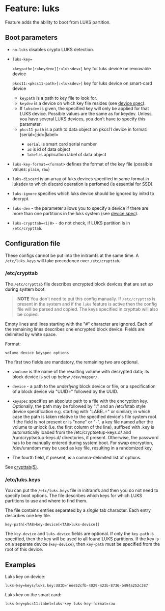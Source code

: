 # Feature: luks

Feature adds the ability to boot from LUKS partition.

## Boot parameters

- `no-luks` disables crypto LUKS detection.

- `luks-key=`

  `<keypath>[:<keydev>][:<luksdev>]` key for luks device on removable device

  `pkcs11:<pkcs11-path>[:<luksdev>]` key for luks device on smart-card device
  - `keypath` is a path to key file to look for.
  - `keydev` is a device on which key file resides (see [device spec](../../Documentation/DeviceSpec.md)).
  - If `luksdev` is given, the specified key will only be applied for that LUKS device.
    Possible values are the same as for keydev. Unless you have several LUKS devices,
    you don’t have to specify this parameter.
  - `pkcs11-path` is a path to data object on pkcs11 device in format: [serial=<serial>];id=<id>|label=<label>
    - `serial` is smart card serial number
    - `id` is id of data object
    - `label` is application label of data object

- `luks-key-format=<format>` defines the format of the key file
  (possible values: `plain`, `raw`)

- `luks-discard` is an array of luks devices specified in same format in luksdev
  to which discard operation is perfomed (is essential for SSD).

- `luks-ignore` specifies which luks device should be ignored by initrd to decrypt.

- `luks-dev` - the parameter allows you to specify a device if there are more
  than one partitions in the luks system (see [device spec](../../Documentation/DeviceSpec.md)).

- `luks-crypttab=<1|0>` - do not check, if LUKS partition is in `/etc/crypttab`.

## Configuration file

These configs cannot be put into the initramfs at the same time. A `/etc/luks.keys`
will take precedence over `/etc/crypttab`.

### /etc/crypttab

The `/etc/crypttab` file describes encrypted block devices that are set up during
system boot.

> **NOTE** You don't need to put this config manually. If `/etc/crypttab` is
> present in the system and if the `luks` feature is active then the config file
> will be parsed and copied. The keys specified in crypttab will also be copied.

Empty lines and lines starting with the "#" character are ignored. Each of the
remaining lines describes one encrypted block device. Fields are delimited by
white space.

Format:
```
volume device keyspec options
```

The first two fields are mandatory, the remaining two are optional.

* `voulume` is the name of the resulting volume with decrypted data; its block
device is set up below `/dev/mapper/`.

* `device` - a path to the _underlying_ block device or file,
or a specification of a block device via "UUID=" followed by the UUID.

* `keyspec` specifies an absolute path to a file with the encryption key.
Optionally, the path may be followed by ":" and an /etc/fstab style device
specification e.g. starting with "LABEL=" or similar); in which case the path is
taken relative to the specified device's file system root. If the field is not
present or is "none" or "-", a key file named after the volume to unlock (i.e.
the first column of the line), suffixed with .key is automatically loaded from
the /etc/cryptsetup-keys.d/ and /run/cryptsetup-keys.d/ directories, if present.
Otherwise, the password has to be manually entered during system boot.  For swap
encryption, /dev/urandom may be used as key file, resulting in a randomized key.

* The fourth field, if present, is a comma-delimited list of options.

See [crypttab(5)](https://man7.org/linux/man-pages/man5/crypttab.5.html).

### /etc/luks.keys

You can put the `/etc/luks.keys` file in initramfs and then you do not need to
specify boot options. The file describes which keys for which LUKS partitions to use
and where to find them.

The file contains entries separated by a _single_ tab character. Each entry
describes one key file.

```
key-path[<TAB>key-device[<TAB>luks-device]]
```

The `key-device` and `luks-device` fields are optional. If only the `key-path`
is specified, then the key will be used to all found LUKS partitions. If the key
is on a separate device (`key-device`), then `key-path` must be specified from
the root of this device.

## Examples

Luks key on device:
```
luks-key=keys/luks.key:UUID='eee52cfb-4029-423b-8736-b494a252c387'
```

Luks key on the smart card:
```
luks-key=pkcs11:label=luks-key luks-key-format=raw
```
